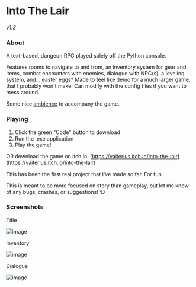 # Into The Lair
*v1.2*

### About
A text-based, dungeon RPG played solely off the Python console.

Features rooms to navigate to and from, an inventory system for gear and items, combat encounters with enemies, dialogue with NPC(s), a leveling system, and... easter eggs? Made to feel like demo for a much larger game, that I probably won't make. Can modify with the config files if you want to mess around.

Some nice [ambience](https://www.youtube.com/watch?v=wScEFaoqwPM&ab_channel=SwordCoastSoundscapes) to accompany the game.

### Playing
1. Click the green "Code" button to download
2. Run the .exe application
3. Play the game!

OR download the game on itch.io: [https://vaiterius.itch.io/into-the-lair](https://vaiterius.itch.io/into-the-lair)

This has been the first real project that I've made so far. For fun.

This is meant to be more focused on story than gameplay, but let me know of any bugs, crashes, or suggestions! :D

### Screenshots
Title

![image](https://user-images.githubusercontent.com/70365928/149055486-c7d16aa5-2d59-4430-a5a8-a636e05d9b2a.png)

Inventory

![image](https://user-images.githubusercontent.com/70365928/149055528-2644757c-b118-4ec2-a457-02e9c5f127ec.png)

Dialogue

![image](https://user-images.githubusercontent.com/70365928/149055550-6cfa3795-b8eb-40f1-b48d-d64d7986b339.png)
